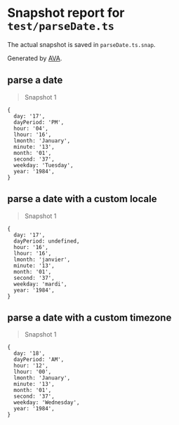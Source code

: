 # Snapshot report for `test/parseDate.ts`

The actual snapshot is saved in `parseDate.ts.snap`.

Generated by [AVA](https://ava.li).

## parse a date

> Snapshot 1

    {
      day: '17',
      dayPeriod: 'PM',
      hour: '04',
      lhour: '16',
      lmonth: 'January',
      minute: '13',
      month: '01',
      second: '37',
      weekday: 'Tuesday',
      year: '1984',
    }

## parse a date with a custom locale

> Snapshot 1

    {
      day: '17',
      dayPeriod: undefined,
      hour: '16',
      lhour: '16',
      lmonth: 'janvier',
      minute: '13',
      month: '01',
      second: '37',
      weekday: 'mardi',
      year: '1984',
    }

## parse a date with a custom timezone

> Snapshot 1

    {
      day: '18',
      dayPeriod: 'AM',
      hour: '12',
      lhour: '00',
      lmonth: 'January',
      minute: '13',
      month: '01',
      second: '37',
      weekday: 'Wednesday',
      year: '1984',
    }
